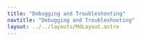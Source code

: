 ```yaml
---
title: "Debugging and Troubleshooting"
navtitle: "Debugging and Troubleshooting"
layout: ../../layouts/MdLayout.astro
---
```



